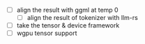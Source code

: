 - [ ] align the result with ggml at temp 0
  - [ ] align the result of tokenizer with llm-rs
- [ ] take the tensor & device framework
- [ ] wgpu tensor support
